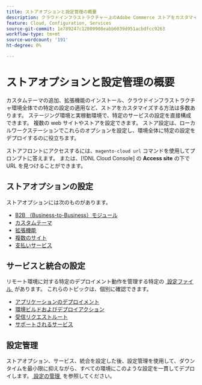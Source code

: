 ```yaml
---
title: ストアオプションと設定管理の概要
description: クラウドインフラストラクチャー上のAdobe Commerce ストアをカスタマイズします。
feature: Cloud, Configuration, Services
source-git-commit: 1e789247c12009908eabb6039d951acbdfcc9263
workflow-type: tm+mt
source-wordcount: '191'
ht-degree: 0%

---
```


# ストアオプションと設定管理の概要

カスタムテーマの追加、拡張機能のインストール、クラウドインフラストラクチャ環境全体での特定の設定の適用など、ストアをカスタマイズする方法は多数あります。 ステージング環境と実稼動環境で、特定のサービスの設定を直接構成できます。 複数の web サイトやストアを設定できます。 ストア設定は、ローカルワークステーションでこれらのオプションを設定し、環境全体に特定の設定をデプロイするのに役立ちます。

ストアフロントにアクセスするには、`magento-cloud url` コマンドを使用してプロンプトに答えます。 または、[!DNL Cloud Console] の **Access site** の下で URL を見つけることができます。

## ストアオプションの設定

ストアオプションには次のものがあります。

* [B2B （Business-to-Business）モジュール](b2b-module.md)
* [カスタムテーマ](custom-theme.md)
* [拡張機能](extensions.md)
* [複数のサイト](multiple-sites.md)
* [支払いサービス](paypal.md)

## サービスと統合の設定

リモート環境に対する特定のデプロイメント動作を管理する特定の [&#x200B; 設定ファイル &#x200B;](../environment/overview.md) があります。 これらのトピックは、個別に確認できます。

* [アプリケーションのデプロイメント](../application/configure-app-yaml.md)
* [環境ビルドおよびデプロイアクション](../environment/configure-env-yaml.md)
* [受信リクエストルート](../routes/routes-yaml.md)
* [サポートされるサービス](../services/services-yaml.md)

## 設定管理

ストアオプション、サービス、統合を設定した後、設定管理を使用して、ダウンタイムを最小限に抑えながら、すべての環境にこのような設定を一貫してデプロイします。 [&#x200B; 設定の管理 &#x200B;](store-settings.md) を参照してください。
